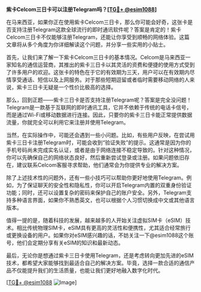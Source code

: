 **紫卡Celcom三日卡可以注册Telegram吗？[[TG💪+ @esim1088](https://t.me/s/esim1088)]**

在马来西亚，如果你正在使用紫卡Celcom三日卡，那么你可能会好奇，这张卡是否支持注册Telegram这款全球流行的即时通讯软件呢？答案是肯定的！紫卡Celcom三日卡不仅能够注册Telegram，还能让你享受到顺畅的网络体验。这篇文章将从多个角度为你详细解读这个问题，并分享一些实用的小贴士。

首先，让我们来了解一下紫卡Celcom三日卡的基本情况。Celcom是马来西亚一家知名的通信运营商，其推出的紫卡三日卡以其灵活的资费和便捷的使用方式受到了许多用户的欢迎。这张卡的特色在于它的有效期为三天，用户可以在有效期内尽情享受通话、短信以及上网服务。对于那些短期逗留或者临时需要移动网络的人来说，紫卡三日卡无疑是一个性价比极高的选择。

那么，回到正题——紫卡三日卡是否支持注册Telegram呢？答案是完全没问题！Telegram是一款基于互联网的即时通讯工具，它并不依赖于传统的电话卡信号，而是通过Wi-Fi或移动数据进行连接。因此，只要你的紫卡三日卡能正常提供数据流量，你就完全可以利用它来注册并使用Telegram。

当然，在实际操作中，可能还会遇到一些小问题。比如，有些用户反映，在尝试用紫卡三日卡注册Telegram时，可能会收到“验证失败”的提示。这通常是因为你的手机号码尚未完成实名认证，或者是由于网络连接不稳定导致的。针对这种情况，你可以先确保自己的网络状态良好，然后重新尝试登录或注册。如果问题依旧存在，建议联系Celcom客服寻求帮助，他们通常会为你提供专业的解决方案。

除了上述技术性的问题外，还有一些小技巧可以帮助你更好地使用Telegram。例如，为了保证聊天的安全性和隐私性，你可以开启Telegram内置的双重身份验证功能；同时，还可以设置复杂的密码来保护自己的账户安全。另外，Telegram支持多种语言界面，如果你不熟悉英文，也可以根据个人习惯切换成中文或其他语言版本。

值得一提的是，随着科技的发展，越来越多的人开始关注虚拟SIM卡（eSIM）技术。相比传统物理SIM卡，eSIM具有更高的灵活性和便携性，尤其适合经常旅行或更换设备的用户。如果你对eSIM感兴趣的话，不妨关注一下@esim1088这个账号，他们会定期分享有关eSIM的知识和最新动态。

最后，无论你是想通过紫卡三日卡使用Telegram，还是考虑转向更加先进的eSIM技术，都希望大家能够找到最适合自己的解决方案。毕竟，选择一款合适的通信产品不仅能提升我们的生活质量，也能让我们更好地融入数字化时代。

[[TG💪+ @esim1088](https://t.me/s/esim1088) ![Image](https://i.postimg.cc/4NQfJmqS/Snipaste-2025-05-13-00-14-12.png)]